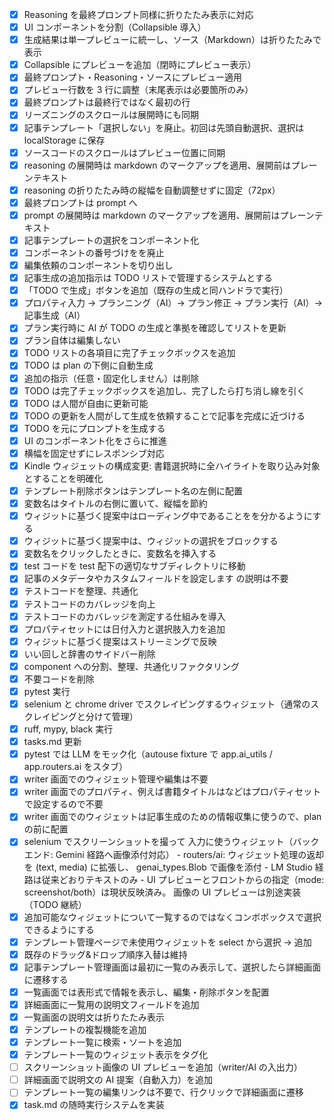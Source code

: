 -   [x] Reasoning を最終プロンプト同様に折りたたみ表示に対応
-   [x] UI コンポーネントを分割（Collapsible 導入）
-   [x] 生成結果は単一プレビューに統一し、ソース（Markdown）は折りたたみで表示
-   [x] Collapsible にプレビューを追加（閉時にプレビュー表示）
-   [x] 最終プロンプト・Reasoning・ソースにプレビュー適用
-   [x] プレビュー行数を 3 行に調整（末尾表示は必要箇所のみ）
-   [x] 最終プロンプトは最終行ではなく最初の行
-   [x] リーズニングのスクロールは展開時にも同期
-   [x] 記事テンプレート「選択しない」を廃止。初回は先頭自動選択、選択は localStorage に保存
-   [x] ソースコードのスクロールはプレビュー位置に同期
-   [x] reasoning の展開時は markdown のマークアップを適用、展開前はプレーンテキスト
-   [x] reasoning の折りたたみ時の縦幅を自動調整せずに固定（72px）
-   [x] 最終プロンプトは prompt へ
-   [x] prompt の展開時は markdown のマークアップを適用、展開前はプレーンテキスト
-   [x] 記事テンプレートの選択をコンポーネント化
-   [x] コンポーネントの番号づけをを廃止
-   [x] 編集依頼のコンポーネントを切り出し
-   [x] 記事生成の追加指示は TODO リストで管理するシステムとする
-   [x] 「TODO で生成」ボタンを追加（既存の生成と同ハンドラで実行）
-   [x] プロパティ入力 → プランニング（AI）→ プラン修正 → プラン実行（AI）→ 記事生成（AI）
-   [x] プラン実行時に AI が TODO の生成と準拠を確認してリストを更新
-   [x] プラン自体は編集しない
-   [x] TODO リストの各項目に完了チェックボックスを追加
-   [x] TODO は plan の下側に自動生成
-   [x] 追加の指示（任意・固定化しません）は削除
-   [x] TODO は完了チェックボックスを追加し、完了したら打ち消し線を引く
-   [x] TODO は人間が自由に更新可能
-   [x] TODO の更新を人間がして生成を依頼することで記事を完成に近づける
-   [x] TODO を元にプロンプトを生成する
-   [x] UI のコンポーネント化をさらに推進
-   [x] 横幅を固定せずにレスポンシブ対応
-   [x] Kindle ウィジェットの構成変更: 書籍選択時に全ハイライトを取り込み対象とすることを明確化
-   [x] テンプレート削除ボタンはテンプレート名の左側に配置
-   [x] 変数名はタイトルの右側に置いて、縦幅を節約
-   [x] ウィジットに基づく提案中はローディング中であることをを分かるようにする
-   [x] ウィジットに基づく提案中は、ウィジットの選択をブロックする
-   [x] 変数名をクリックしたときに、変数名を挿入する
-   [x] test コードを test 配下の適切なサブディレクトリに移動
-   [x] 記事のメタデータやカスタムフィールドを設定します の説明は不要
-   [x] テストコードを整理、共通化
-   [x] テストコードのカバレッジを向上
-   [x] テストコードのカバレッジを測定する仕組みを導入
-   [x] プロパティセットには日付入力と選択肢入力を追加
-   [x] ウィジットに基づく提案はストリーミングで反映
-   [x] いい回しと辞書のサイドバー削除
-   [x] component への分割、整理、共通化リファクタリング
-   [x] 不要コードを削除
-   [x] pytest 実行
-   [x] selenium と chrome driver でスクレイピングするウィジェット（通常のスクレイピングと分けて管理）
-   [x] ruff, mypy, black 実行
-   [x] tasks.md 更新
-   [x] pytest では LLM をモック化（autouse fixture で app.ai_utils / app.routers.ai をスタブ）
-   [x] writer 画面でのウィジェット管理や編集は不要
-   [x] writer 画面でのプロパティ、例えば書籍タイトルはなどはプロパティセットで設定するので不要
-   [x] writer 画面でのウィジェットは記事生成のための情報収集に使うので、plan の前に配置
-   [x] selenium でスクリーンショットを撮って
        入力に使うウィジェット（バックエンド: Gemini 経路へ画像添付対応） - routers/ai: ウィジェット処理の返却を (text, media) に拡張し、
        genai_types.Blob で画像を添付 - LM Studio 経路は従来どおりテキストのみ - UI プレビューとフロントからの指定（mode: screenshot/both）は現状反映済み。
        画像の UI プレビューは別途実装（TODO 継続）
-   [x] 追加可能なウィジェットについて一覧するのではなくコンボボックスで選択できるようにする
-   [x] テンプレート管理ページで未使用ウィジェットを select から選択 → 追加
-   [x] 既存のドラッグ&ドロップ順序入替は維持
-   [x] 記事テンプレート管理画面は最初に一覧のみ表示して、選択したら詳細画面に遷移する
-   [x] 一覧画面では表形式で情報を表示し、編集・削除ボタンを配置
-   [x] 詳細画面に一覧用の説明文フィールドを追加
-   [x] 一覧画面の説明文は折りたたみ表示
-   [x] テンプレートの複製機能を追加
-   [x] テンプレート一覧に検索・ソートを追加
-   [x] テンプレート一覧のウィジェット表示をタグ化
-   [ ] スクリーンショット画像の UI プレビューを追加（writer/AI の入出力）
-   [ ] 詳細画面で説明文の AI 提案（自動入力）を追加
-   [ ] テンプレート一覧の編集リンクは不要で、行クリックで詳細画面に遷移
-   [x] task.md の随時実行システムを実装
